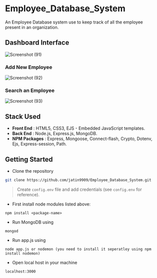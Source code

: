 # Employee_Database_System
An Employee Database system use to keep track of all the employee present in an organization. 

## Dashboard Interface 

![Screenshot (91)](https://user-images.githubusercontent.com/47499505/129489079-91477a4c-8fb8-4c35-a62d-dcf156bf8131.png)

### Add New Employee 

![Screenshot (92)](https://user-images.githubusercontent.com/47499505/129489124-aed4049a-970f-431d-bed5-3e5395f5004b.png)

### Search an Employee

![Screenshot (93)](https://user-images.githubusercontent.com/47499505/129489138-47515386-18c2-4a2a-bcd1-be26d65f63a7.png)

## Stack Used
- <b>Front End</b> : HTML5, CSS3, EJS - Embedded JavaScript templates.
- <b>Back End</b> : Node.js, Express.js, MongoDB.
- <b>NPM Packages</b> : Express, Mongoose, Connect-flash, Crypto, Dotenv, Ejs, Express-session, Path.

## Getting Started

- Clone the repository

```bash
git clone https://github.com/jatin9909/Employee_Database_System.git
```

> Create `config.env` file and add credentials (see `config.env` for reference).

- First install node modules listed above:

```
npm install <package-name>
```

- Run MongoDB using
```
mongod
```

- Run app.js using
```
node app.js or nodemon (you need to install it seperatley using npm install nodemon)
```

- Open local host in your machine
```
localhost:3000
```
